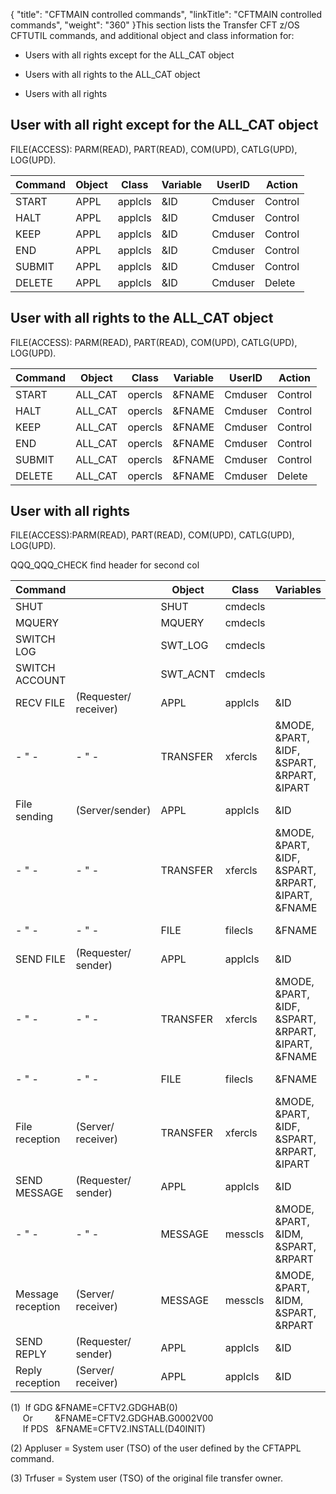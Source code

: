 {
    "title": "CFTMAIN controlled commands",
    "linkTitle": "CFTMAIN controlled commands",
    "weight": "360"
}This section lists the Transfer CFT z/OS CFTUTIL commands, and additional object and class information for:

- Users with all rights except for the ALL\_CAT object

<!-- -->

- Users with all rights to the ALL\_CAT object

<!-- -->

- Users with all rights

## User with all right except for the ALL\_CAT object

FILE(ACCESS): PARM(READ), PART(READ), COM(UPD), CATLG(UPD), LOG(UPD).


| Command  | Object  | Class  | Variable  | UserID  | Action  |
| --- | --- | --- | --- | --- | --- |
| START | APPL | applcls | &amp;ID | Cmduser | Control |
| HALT | APPL | applcls | &amp;ID | Cmduser | Control |
| KEEP | APPL | applcls | &amp;ID | Cmduser | Control |
| END | APPL | applcls | &amp;ID | Cmduser | Control |
| SUBMIT | APPL | applcls | &amp;ID | Cmduser | Control |
| DELETE | APPL | applcls | &amp;ID | Cmduser | Delete |


## User with all rights to the ALL\_CAT object

FILE(ACCESS): PARM(READ), PART(READ), COM(UPD), CATLG(UPD), LOG(UPD).


| Command  | Object  | Class  | Variable  | UserID  | Action  |
| --- | --- | --- | --- | --- | --- |
| START | ALL_CAT | opercls | &amp;FNAME | Cmduser | Control |
| HALT | ALL_CAT | opercls | &amp;FNAME | Cmduser | Control |
| KEEP | ALL_CAT | opercls | &amp;FNAME | Cmduser | Control |
| END | ALL_CAT | opercls | &amp;FNAME | Cmduser | Control |
| SUBMIT | ALL_CAT | opercls | &amp;FNAME | Cmduser | Control |
| DELETE | ALL_CAT | opercls | &amp;FNAME | Cmduser | Delete |


## User with all rights

FILE(ACCESS):PARM(READ), PART(READ), COM(UPD), CATLG(UPD), LOG(UPD).

QQQ\_QQQ\_CHECK find header for second col


| Command  |   | Object  | Class  | Variables  | UserID  | Action  | Notes  |
| --- | --- | --- | --- | --- | --- | --- | --- |
| SHUT |   | SHUT | cmdecls |   | Cmduser | Create |   |
| MQUERY |   | MQUERY | cmdecls |   | Cmduser | Create |   |
| SWITCH LOG |   | SWT_LOG | cmdecls |   | Cmduser | Create |   |
| SWITCH ACCOUNT |   | SWT_ACNT | cmdecls |   | Cmduser | Create |   |
| RECV FILE | (Requester/ receiver)  | APPL | applcls | &amp;ID | Cmduser | Create |   |
|  - " -  |  - " -  | TRANSFER | xfercls | &amp;MODE, &amp;PART, &amp;IDF, &amp;SPART, &amp;RPART, &amp;IPART | Appluser (2) | Create | In receive mode, the &amp;FNAME variable is ignored. |
| File sending | (Server/sender)  | APPL | applcls | &amp;ID | Cmduser | Create |   |
|  - " -  |  - " -  | TRANSFER | xfercls | &amp;MODE, &amp;PART, &amp;IDF, &amp;SPART, &amp;RPART, &amp;IPART, &amp;FNAME | Appluser (2) | Create | Include PDS and GDG cases (1) |
|  - " -  |  - " -  | FILE | filecls | &amp;FNAME | Appluser (2) | Read | Not applicable |
| SEND FILE | (Requester/ sender)  | APPL | applcls | &amp;ID | Cmduser | Create |   |
|  - " -  |  - " -  | TRANSFER | xfercls | &amp;MODE, &amp;PART, &amp;IDF, &amp;SPART, &amp;RPART, &amp;IPART, &amp;FNAME | Appluser (2) | Create | Include PDS and GDG cases (1) |
|  - " -  |  - " -  | FILE | filecls | &amp;FNAME | Appluser (2) | Read | Not applicable |
| File reception | (Server/ receiver)  | TRANSFER | xfercls | &amp;MODE, &amp;PART, &amp;IDF, &amp;SPART, &amp;RPART, &amp;IPART | Appluser (2) | Create | In receive mode, the &amp;FNAME variable is ignored. |
| SEND MESSAGE | (Requester/ sender)  | APPL | applcls | &amp;ID | Cmduser | Create |   |
|  - " -  |  - " -  | MESSAGE | messcls | &amp;MODE, &amp;PART, &amp;IDM, &amp;SPART, &amp;RPART | Appluser (2) | Create |   |
| Message reception | (Server/ receiver)  | MESSAGE | messcls | &amp;MODE, &amp;PART, &amp;IDM, &amp;SPART, &amp;RPART | Appluser (2) | Create |   |
| SEND REPLY | (Requester/ sender)  | APPL | applcls | &amp;ID | Cmduser | Create |   |
| Reply reception | (Server/ receiver)  | APPL | applcls | &amp;ID | Trfuser (3) | Create |   |


(1)  If GDG &FNAME=CFTV2.GDGHAB(0)  
     Or         &FNAME=CFTV2.GDGHAB.G0002V00  
     If PDS   &FNAME=CFTV2.INSTALL(D40INIT)

\(2\) Appluser = System user (TSO) of the user defined by the CFTAPPL command.

\(3\) Trfuser = System user (TSO) of the original file transfer owner.
